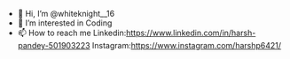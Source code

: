 - 👋 Hi, I’m @whiteknight__16
- 👀 I’m interested in Coding
- 📫 How to reach me Linkedin:https://www.linkedin.com/in/harsh-pandey-501903223
                     Instagram:https://www.instagram.com/harshp6421/

<!---
HarshP6421/HarshP6421 is a ✨ special ✨ repository because its `README.md` (this file) appears on your GitHub profile.
You can click the Preview link to take a look at your changes.
--->
